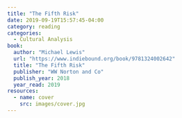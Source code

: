 ```yaml
---
title: "The Fifth Risk"
date: 2019-09-19T15:57:45-04:00
category: reading
categories:
  - Cultural Analysis
book:
  author: "Michael Lewis"
  url: "https://www.indiebound.org/book/9781324002642"
  title: "The Fifth Risk"
  publisher: "WW Norton and Co"
  publish_year: 2018
  year_read: 2019
resources:
  - name: cover
    src: images/cover.jpg
---
```


